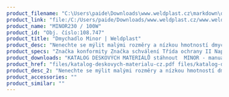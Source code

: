 ```yaml
---
product_filename: "C:\Users\paide\Downloads\www.weldplast.cz\markdown\dmychadlo-minor.md"
product_link: "file:/C:/Users/paide/Downloads/www.weldplast.cz/www.weldplast.cz/dmychadlo-minor"
product_name: "MINOR230 / 100W"
product_id: "Obj. číslo:108.747"
product_title: "Dmychadlo Minor | Weldplast"
product_desc: "Nenechte se mýlit malými rozměry a nízkou hmotností dmychadel Leisetr MINOR. Toto dmychadlo dodává dostatek vzduchu pro svařování s přístroji Leister DIODE PID DIODE S nebo LABOR S.Lehké a kompaktníMobilní dodávka vzduchu pro svařovací přístroje LeisterVhodné i pro práce na staveništích"
product_specs: "Značka konformity Značka schválení Třída ochrany II NapětíV~230 PříkonW100 FrekvenceHz50 / 60 Průtok vzduchul/min400 Statický tlakPa4000 Rozměry (D x ø)mm250 x 95 (rukojeť ø 64) Hmotnostkg115 (s kabelem 3 m) Druh certifikaceCCA Výstupní otvor (vnější ø)ø mm145"
product_downloads: "KATALOG DESKOVÝCH MATERIÁLŮ stáhnout  MINOR - manuál SK stáhnout  TECHNOLOGIE HORKÉHO VZDUCHU - katalog stáhnout  MINOR - manuál CZ stáhnout  MINOR - produktový list stáhnout"
product_href: "files/katalog-deskovych-materialu-cz.pdf files/katalog-deskovych-materialu-cz.pdf files/minor-manual-sk.pdf files/minor-manual-sk.pdf files/katalog-ph-web.pdf files/katalog-ph-web.pdf files/minor-manual-cz.pdf files/minor-manual-cz.pdf files/minor-produktovy-list.pdf files/minor-produktovy-list.pdf"
product_desc_2: "Nenechte se mýlit malými rozměry a nízkou hmotností dmychadel Leisetr MINOR. Toto dmychadlo dodává dostatek vzduchu pro svařování s přístroji Leister DIODE PID DIODE S nebo LABOR S.Lehké a kompaktníMobilní dodávka vzduchu pro svařovací přístroje LeisterVhodné i pro práce na staveništích"
product_accessories: ""
product_similar: ""
---
```

